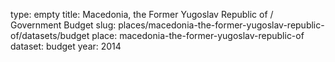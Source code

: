 type: empty
title: Macedonia, the Former Yugoslav Republic of / Government Budget
slug: places/macedonia-the-former-yugoslav-republic-of/datasets/budget
place: macedonia-the-former-yugoslav-republic-of
dataset: budget
year: 2014
